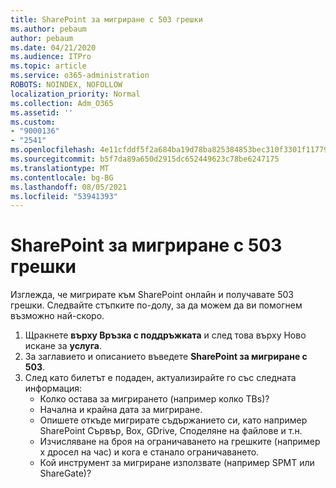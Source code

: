 ```yaml
---
title: SharePoint за мигриране с 503 грешки
ms.author: pebaum
author: pebaum
ms.date: 04/21/2020
ms.audience: ITPro
ms.topic: article
ms.service: o365-administration
ROBOTS: NOINDEX, NOFOLLOW
localization_priority: Normal
ms.collection: Adm_O365
ms.assetid: ''
ms.custom:
- "9000136"
- "2541"
ms.openlocfilehash: 4e11cfddf5f2a684ba19d78ba825384853bec310f3301f1177971c0a04548c05
ms.sourcegitcommit: b5f7da89a650d2915dc652449623c78be6247175
ms.translationtype: MT
ms.contentlocale: bg-BG
ms.lasthandoff: 08/05/2021
ms.locfileid: "53941393"
---
```

# <a name="sharepoint-migration-throttling-with-503-errors"></a>SharePoint за мигриране с 503 грешки

Изглежда, че мигрирате към SharePoint онлайн и получавате 503 грешки. Следвайте стъпките по-долу, за да можем да ви помогнем възможно най-скоро.

1. Щракнете **върху Връзка с поддръжката** и след това върху Ново искане за **услуга**.
2. За заглавието и описанието въведете **SharePoint за мигриране с 503**.
3. След като билетът е подаден, актуализирайте го със следната информация:
    - Колко остава за мигрирането (например колко TBs)?
    - Начална и крайна дата за мигриране.
    - Опишете откъде мигрирате съдържанието си, като например SharePoint Сървър, Box, GDrive, Споделяне на файлове и т.н.
    - Изчисляване на броя на ограничаването на грешките (например x дросел на час) и кога е станало ограничаването.
    - Кой инструмент за мигриране използвате (например SPMT или ShareGate)?

